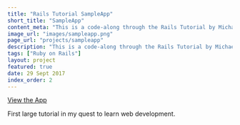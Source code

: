 ```yaml
---
title: "Rails Tutorial SampleApp"
short_title: "SampleApp"
content_meta: "This is a code-along through the Rails Tutorial by Michael Hartl"
image_url: "images/sampleapp.png"
page_url: "projects/sampleapp"
description: "This is a code-along through the Rails Tutorial by Michael Hartl" 
tags: ["Ruby on Rails"]
layout: project
featured: true
date: 29 Sept 2017
index_order: 2
---
```


[View the App](http://sampleapp.hoover.ml)

First large tutorial in my quest to learn web development.
